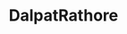 ---
title: DalpatRathore
github: https://github.com/DalpatRathore
mode: light
transition: 3s
archetype:
- Little Bit of Everything
- Diagram
---